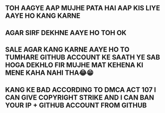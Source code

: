 ## TOH AAGYE AAP MUJHE PATA HAI AAP KIS LIYE AAYE HO KANG KARNE 
## AGAR SIRF DEKHNE AAYE HO TOH OK
## SALE AGAR KANG KARNE AAYE HO TO TUMHARE GITHUB ACCOUNT KE SAATH YE SAB HOGA DEKHLO FIR MUJHE MAT KEHENA KI MENE KAHA NAHI THA😂😁
## KANG KE BAD ACCORDING TO DMCA ACT 107 I CAN GIVE COPYRIGHT STRIKE AND I CAN BAN YOUR IP + GITHUB ACCOUNT FROM GITHUB
